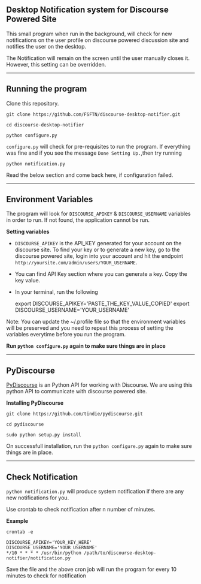 ## Desktop Notification system for Discourse Powered Site

This small program when run in the background, will check for new notifications on the user profile on discourse powered discussion site and notifies the user on the desktop.

The Notification will remain on the screen until the user manually closes it. However, this setting can be overridden.

-----------------------

## Running the program

Clone this repository.

    git clone https://github.com/FSFTN/discourse-desktop-notifier.git

    cd discourse-desktop-notifier

    python configure.py


`configure.py` will check for pre-requisites to run the program. If everything was fine and if you see the message `Done Setting Up.`,then try running

    python notification.py


Read the below section and come back here, if configuration failed.


----------------------

## Environment Variables

The program will look for `DISCOURSE_APIKEY` & `DISCOURSE_USERNAME` variables in order to run. If not found, the application cannot be run.

**Setting variables**
* `DISCOURSE_APIKEY` is the API_KEY generated for your account on the discourse site. To find your key or to generate a new key, go to the discourse powered site, login into your account and hit the endpoint `http://yoursite.com/admin/users/YOUR_USERNAME`.

* You can find API Key section where you can generate a key. Copy the key value.

* In your terminal, run the following


    export DISCOURSE_APIKEY='PASTE_THE_KEY_VALUE_COPIED'
    export DISCOURSE_USERNAME='YOUR_USERNAME'

Note: You can update the ~/.profile file so that the environment variables will be preserved and you need to repeat this process of setting the variables everytime before you run the program.

**Run `python configure.py` again to make sure things are in place**

-----------------------

## PyDiscourse

[PyDiscourse](https://github.com/tindie/pydiscourse/) is an Python API for working with Discourse. We are using this python API to communicate with discourse powered site.

**Installing PyDiscourse**

    git clone https://github.com/tindie/pydiscourse.git
    
    cd pydiscourse

    sudo python setup.py install


On successfull installation, run the `python configure.py` again to make sure things are in place.

------------------------

## Check Notification

`python notification.py` will produce system notification if there are any new notifications for you.

Use crontab to check notification after n number of minutes.

**Example**

    crontab -e

    DISCOURSE_APIKEY='YOUR_KEY_HERE'
    DISCOURSE_USERNAME='YOUR_USERNAME'
    */10 * * * * /usr/bin/python /path/to/discourse-desktop-notifier/notification.py


Save the file and the above cron job will run the program for every 10 minutes to check for notification
